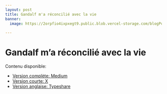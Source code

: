 ```yaml
---
layout: post
title: Gandalf m'a réconcilié avec la vie
banner:
  image: https://2orpfio4ixpxegt9.public.blob.vercel-storage.com/blogPost/cm0cfphhf00lmlb0c67d036e8/preview-image-ZbYl0a55qAyhUN6BCOXlZ5YP58hVhB.jfif
  
---
```


# Gandalf m’a réconcilié avec la vie

Contenu disponible:
- [Version complète: Medium](https://medium.com/@martin.gamsby/gandalf-ma-r%C3%A9concili%C3%A9-avec-la-vie-4e629cf3f8a7)
- [Version courte: X](https://x.com/MartinGamsby/status/1828416284746191223)
- [Version anglaise: Typeshare](https://typeshare.co/martingamsby/posts/gandalf-reconciled-me-with-life)


